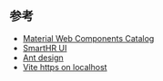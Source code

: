 ## 参考
* [Material Web Components Catalog](https://material-components.github.io/material-web/demos/)
* [SmartHR UI](https://smarthr.design/products/components/)
* [Ant design](https://ant.design/components/overview/)
* [Vite https on localhost](https://stackoverflow.com/questions/69417788/vite-https-on-localhost)
